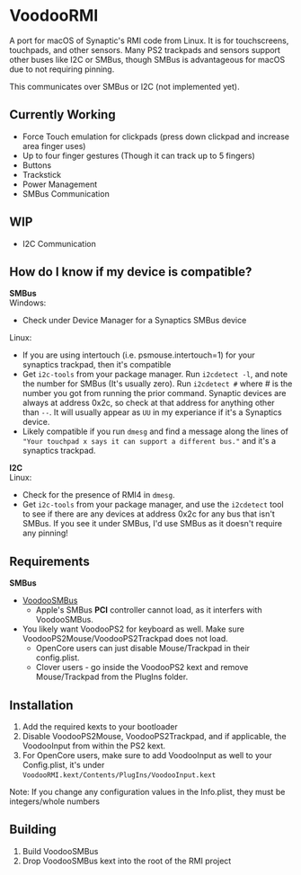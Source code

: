 # VoodooRMI

A port for macOS of Synaptic's RMI code from Linux. It is for touchscreens, touchpads, and other sensors. Many PS2 trackpads and sensors support other buses like I2C or SMBus, though SMBus is advantageous for macOS due to not requiring pinning.

This communicates over SMBus or I2C (not implemented yet).

## Currently Working  
* Force Touch emulation for clickpads (press down clickpad and increase area finger uses)
* Up to four finger gestures (Though it can track up to 5 fingers)
* Buttons
* Trackstick
* Power Management
* SMBus Communication

## WIP
* I2C Communication

## How do I know if my device is compatible?
**SMBus**  
Windows:
* Check under Device Manager for a Synaptics SMBus device

Linux:
* If you are using intertouch (i.e. psmouse.intertouch=1) for your synaptics trackpad, then it's compatible
* Get `i2c-tools` from your package manager. Run `i2cdetect -l`, and note the number for SMBus (It's usually zero). Run `i2cdetect #` where # is the number you got from running the prior command. Synaptic devices are always at address 0x2c, so check at that address for anything other than `--`. It will usually appear as `UU` in my experiance if it's a Synaptics device.
* Likely compatible if you run `dmesg` and find a message along the lines of `"Your touchpad x says it can support a different bus."` and it's a synaptics trackpad.

**I2C**  
Linux:
* Check for the presence of RMI4 in `dmesg`.
* Get `i2c-tools` from your package manager, and use the `i2cdetect` tool to see if there are any devices at address 0x2c for any bus that isn't SMBus. If you see it under SMBus, I'd use SMBus as it doesn't require any pinning!

## Requirements

**SMBus**
* [VoodooSMBus](https://github.com/VoodooSMBus/VoodooSMBus)
  * Apple's SMBus **PCI** controller cannot load, as it interfers with VoodooSMBus.
* You likely want VoodooPS2 for keyboard as well. Make sure VoodooPS2Mouse/VoodooPS2Trackpad does not load.
  * OpenCore users can just disable Mouse/Trackpad in their config.plist.
  * Clover users - go inside the VoodooPS2 kext and remove Mouse/Trackpad from the PlugIns folder.

## Installation
1) Add the required kexts to your bootloader
2) Disable VoodooPS2Mouse, VoodooPS2Trackpad, and if applicable, the VoodooInput from within the PS2 kext.
3) For OpenCore users, make sure to add VoodooInput as well to your Config.plist, it's under `VoodooRMI.kext/Contents/PlugIns/VoodooInput.kext`

Note: If you change any configuration values in the Info.plist, they must be integers/whole numbers

## Building
1) Build VoodooSMBus
2) Drop VoodooSMBus kext into the root of the RMI project
